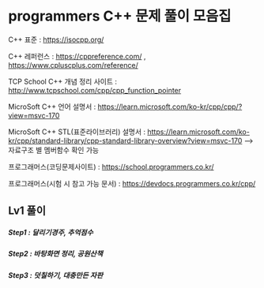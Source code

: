# programmers C++ 문제 풀이 모음집
C++ 표준 : https://isocpp.org/ 

C++ 레퍼런스 : https://cppreference.com/     ,     https://www.cpluscplus.com/reference/

TCP School C++ 개념 정리 사이트 : http://www.tcpschool.com/cpp/cpp_function_pointer

MicroSoft C++ 언어 설명서 : https://learn.microsoft.com/ko-kr/cpp/cpp/?view=msvc-170

MicroSoft C++ STL(표준라이브러리) 설명서 : https://learn.microsoft.com/ko-kr/cpp/standard-library/cpp-standard-library-overview?view=msvc-170
  --> 자료구조 별 멤버함수 확인 가능

프로그래머스(코딩문제사이트) : https://school.programmers.co.kr/

프로그래머스(시험 시 참고 가능 문서) : https://devdocs.programmers.co.kr/cpp/

## Lv1 풀이  <br/>
##### Step1 : 달리기경주, 추억점수
##### Step2 : 바탕화면 정리, 공원산책
##### Step3 : 덧칠하기, 대충만든 자판



